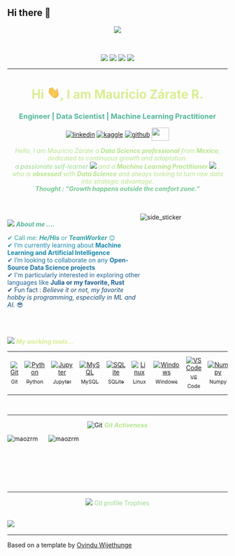 ## Hi there 👋

<!--
**ZarRomM/ZarRomM** is a ✨ _special_ ✨ repository because its `README.md` (this file) appears on your GitHub profile.

Here are some ideas to get you started:

- 🔭 I’m currently working on ...
- 🌱 I’m currently learning ...
- 👯 I’m looking to collaborate on ...
- 🤔 I’m looking for help with ...
- 💬 Ask me about ...
- 📫 How to rea ch me: ...
- 😄 Pronouns: ...
- ⚡ Fun fact: ...
-->
<p align="center">
  <img src="https://media.licdn.com/dms/image/v2/D5616AQEDTgLkTPGBNw/profile-displaybackgroundimage-shrink_350_1400/B56Zk4IQ2dI8AY-/0/1757583315238?e=1760572800&v=beta&t=5ti72VPMglTOFy4PKJOpCSIfrjkGokFHyLli5gHOJv4" />
</p>
<br>

<p align="center">
  <img src="https://img.shields.io/badge/Focus-Machine%20Learning-34a0a4" />
  <img src="https://img.shields.io/badge/Specialty-Data%20Science-99d98c" />
  <img src="https://img.shields.io/badge/Location-Mexico-1a759f" />
  <img src="https://img.shields.io/badge/Languages-Spanish%20%26%20English-b5e48c" />
</p>
<hr>
<h1 align="center"><span style="color: #d9ed92;">Hi <img src="https://raw.githubusercontent.com/ABSphreak/ABSphreak/master/gifs/Hi.gif" width="30px">, I am Mauricio Zárate R.</span></h1>
<h3 align="center"><span style="color: #52b69a;">Engineer | Data Scientist | Machine Learning Practitioner</span></h3>
<p align="center">
  <a href="https://www.linkedin.com/in/mzarom" target="blank"><img align="center" src="https://cdn.jsdelivr.net/npm/simple-icons@v11/icons/linkedin.svg" alt="linkedin" height="30" width="40" /></a>
  <a href="https://www.kaggle.com/mzarom" target="blank"><img align="center" src="https://www.vectorlogo.zone/logos/kaggle/kaggle-icon.svg" alt="kaggle" height="30" width="40" /></a>
  <a href="https://github.com/ZarRomM" target="blank"><img align="center" src="https://www.vectorlogo.zone/logos/github/github-tile.svg" alt="github" height="30" width="40" /></a>
  <a href = "mailto:mauriciozarateromero@gmail.com"><img align="center" src="https://cdn.jsdelivr.net/npm/simple-icons@v11/icons/gmail.svg" height="30" width="40" /></a>
</p>
</p>

<p align="center">
  <em>
    <span style="color: #b5e48c;">Hello, I am Mauricio Zárate a <b>Data Science professional</b> from <b>Mexico</b>, dedicated to continuous growth and adaptation. <br>
    <span style="color: #99d98c;">a passionate self-learner</span> <img src="https://github.com/TheDudeThatCode/TheDudeThatCode/blob/master/Assets/Developer.gif" width="30px"> and a <b>Machine Learning Practitioner</b>&nbsp;<img src="https://github.com/TheDudeThatCode/TheDudeThatCode/blob/master/Assets/Designer.gif" width="36px">&nbsp,<br>who is <b>obsessed</b>
    with <b>Data Science</b> and always looking to turn raw data into strategic advantage.
  </em>
  <br>
  <span style="color: #76c893;"><b><i>Thought : "Growth happens outside the comfort zone.”</i></b></span>
</p>
<br><br>
<img align="right" width=200px height=200px alt="side_sticker" src="https://media.giphy.com/media/TEnXkcsHrP4YedChhA/giphy.gif" />

<img src="https://media.giphy.com/media/iY8CRBdQXODJSCERIr/giphy.gif" width="30px">&nbsp;<span style="color: #52b69a;">***About me ....***</span>

<span style="color: #34a0a4;">✔ Call me: ***He/His*** or ***TeamWorker*** 😊 </span><br>
<span style="color: #168aad;">✔ I’m currently learning about **Machine Learning and Artificial Intelligence**</span><br>
<span style="color: #1a759f;">✔ I’m looking to collaborate on any **Open-Source Data Science projects**</span><br>
<span style="color: #1e6091;">✔ I'm particularly interested in exploring other languages like **Julia or my favorite, Rust**</span><br>
<span style="color: #184e77;">✔ Fun fact : *Believe it or not, my favorite hobby is programming, especially in ML and AI.* 😎</span><br><br><br><br>

<img src="https://media.giphy.com/media/iY8CRBdQXODJSCERIr/giphy.gif" width="30px">&nbsp;<span style="color: #d9ed92;">***My working tools...***</span>
<div align="center">
  <table>
    <tr>
      <td align="center">
        <a href="https://git-scm.com/" target="_blank">
          <img src="https://cdn.jsdelivr.net/npm/simple-icons@v11/icons/git.svg" alt="Git" width="40" height="40" />
          <br>
          <sub align="center">Git</sub>
        </a>
      </td>
      <td align="center">
        <a href="https://www.python.org/" target="_blank">
          <img src="https://cdn.jsdelivr.net/npm/simple-icons@v11/icons/python.svg" alt="Python" width="40" height="40" />
          <br>
          <sub align="center">Python</sub>
        </a>
      </td>
      <td align="center">
        <a href="https://jupyter.org/" target="_blank">
          <img src="https://cdn.jsdelivr.net/npm/simple-icons@v11/icons/jupyter.svg" alt="Jupyter" width="40" height="40" />
          <br>
          <sub align="center">Jupyter</sub>
        </a>
      </td>
      <td align="center">
        <a href="https://www.mysql.com/" target="_blank">
          <img src="https://cdn.jsdelivr.net/npm/simple-icons@v11/icons/mysql.svg" alt="MySQL" width="40" height="40" />
          <br>
          <sub align="center">MySQL</sub>
        </a>
      </td>
      <td align="center">
        <a href="https://www.sqlite.org/index.html" target="_blank">
          <img src="https://cdn.jsdelivr.net/npm/simple-icons@v11/icons/sqlite.svg" alt="SQLite" width="40" height="40" />
          <br>
          <sub align="center">SQLite</sub>
        </a>
      </td>
      <td align="center">
        <a href="https://www.linux.org/" target="_blank">
          <img src="https://cdn.jsdelivr.net/npm/simple-icons@v11/icons/linux.svg" alt="Linux" width="40" height="40" />
          <br>
          <sub align="center">Linux</sub>
        </a>
      </td>
      <td align="center">
        <a href="https://www.microsoft.com/en-us/windows" target="_blank">
          <img src="https://cdn.jsdelivr.net/npm/simple-icons@v11/icons/windows.svg" alt="Windows" width="40" height="40" />
          <br>
          <sub align="center">Windows</sub>
        </a>
      </td>
      <td align="center">
        <a href="https://code.visualstudio.com/" target="_blank">
          <img src="https://cdn.jsdelivr.net/npm/simple-icons@v11/icons/visualstudiocode.svg" alt="VS Code" width="40" height="40" />
          <br>
          <sub align="center">VS Code</sub>
        </a>
      </td>
      <td align="center">
        <a href="https://numpy.org/" target="_blank">
          <img src="https://cdn.jsdelivr.net/npm/simple-icons@v11/icons/numpy.svg" alt="Numpy" width="40" height="40" />
          <br>
          <sub align="center">Numpy</sub>
        </a>
      </td>
      <td align="center">
        <a href="https://pandas.pydata.org/" target="_blank">
          <img src="https://cdn.jsdelivr.net/npm/simple-icons@v11/icons/pandas.svg" alt="Pandas" width="40" height="40" />
          <br>
          <sub align="center">Pandas</sub>
        </a>
      </td>
      <td align="center">
        <a href="https://scikit-learn.org/" target="_blank">
          <img src="https://cdn.jsdelivr.net/npm/simple-icons@v11/icons/scikitlearn.svg" alt="Scikit-learn" width="40" height="40" />
          <br>
          <sub align="center">Scikit-learn</sub>
        </a>
      </td>
      <td align="center">
        <a href="https://www.tensorflow.org/" target="_blank">
          <img src="https://cdn.jsdelivr.net/npm/simple-icons@v11/icons/tensorflow.svg" alt="TensorFlow" width="40" height="40" />
          <br>
          <sub align="center">TensorFlow</sub>
        </a>
      </td>
    </tr>
  </table>
</div>
<br>
<hr>
<p align="center">
  <img src="https://media.giphy.com/media/W5eoZHPpUx9sapR0eu/giphy.gif" width="30px" alt="Git"/>&nbsp;<span style="color: #b5e48c;"><i><b>Git Activeness</b></i></span>
</p>

<p><img align="left" src="https://github-readme-stats.vercel.app/api/top-langs?username=Maozrm&show_icons=true&locale=en&layout=compact&theme=chartreuse-dark" alt="maozrm" /></p>
<p>&nbsp;<img align="right" src="https://github-readme-stats.vercel.app/api?username=Maozrm&show_icons=true&locale=en&theme=chartreuse-dark" alt="maozrm" width="410" /></p>
<br><br><br><br><br>

<hr>

<p align="center"><img src="https://media.giphy.com/media/QaMcXSekUWx7aogAUr/giphy.gif" width="30" />&nbsp;<span style="color: #99d98c;">Git profile Trophies</span></p><br>
<img src="https://github-profile-trophy.vercel.app/?username=Maozrm&theme=juicyfresh&no-bg=true" />

-----
Based on a template by [Ovindu Wijethunge](https://github.com/OvinduWijethunge)